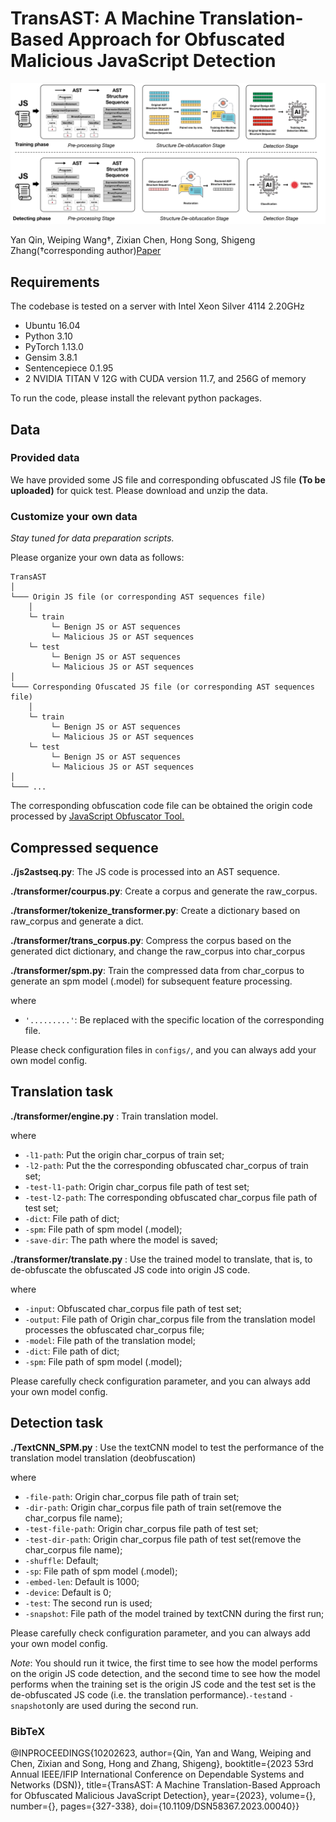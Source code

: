 # TransAST: A Machine Translation-Based Approach for Obfuscated Malicious JavaScript Detection

![](https://github.com/xiyan19/TransAST/blob/main/docs/overview_page-0001.jpg)

Yan Qin, Weiping Wang†, Zixian Chen, Hong Song, Shigeng Zhang(†corresponding author)[Paper](https://ieeexplore.ieee.org/document/10202623) 

## Requirements

The codebase is tested on a server with Intel Xeon Silver 4114 2.20GHz

-   Ubuntu 16.04
-   Python 3.10
-   PyTorch 1.13.0
-   Gensim  3.8.1
-   Sentencepiece  0.1.95
-   2 NVIDIA TITAN V 12G with CUDA version 11.7, and 256G of memory

To run the code, please install  the relevant python packages.

## [](https://github.com/qiuyu96/codef#data)Data

### [](https://github.com/qiuyu96/codef#provided-data)Provided data

We have provided some JS file and corresponding obfuscated JS file **(To be uploaded)** for quick test. Please download and unzip the data.

### [](https://github.com/qiuyu96/codef#customize-your-own-data)Customize your own data

_Stay tuned for data preparation scripts._

Please organize your own data as follows:

```
TransAST
│
└─── Origin JS file (or corresponding AST sequences file)
    │
    └─ train
	     └─ Benign JS or AST sequences
	     └─ Malicious JS or AST sequences
    └─ test
	     └─ Benign JS or AST sequences
	     └─ Malicious JS or AST sequences
│
└─── Corresponding Ofuscated JS file (or corresponding AST sequences file)
    │
    └─ train
	     └─ Benign JS or AST sequences
	     └─ Malicious JS or AST sequences
    └─ test
	     └─ Benign JS or AST sequences
	     └─ Malicious JS or AST sequences	     
│
└─── ...

```
The corresponding obfuscation code file can be obtained  the origin code processed by [JavaScript Obfuscator Tool.](https://obfuscator.io/)  

## Compressed sequence

**./js2astseq.py**: The JS code is processed into an AST sequence.

**./transformer/courpus.py**: Create a corpus and generate the raw_corpus.

**./transformer/tokenize_transformer.py**: Create a dictionary based on raw_corpus and generate a dict.

**./transformer/trans_corpus.py**: Compress the corpus based on the generated dict dictionary, and change the raw_corpus into char_corpus

**./transformer/spm.py**: Train the compressed data from char_corpus to generate an spm model (.model) for subsequent feature processing.

where
-   `'.........'`: Be replaced with the specific location of the corresponding file.

Please check configuration files in  `configs/`, and you can always add your own model config.


## Translation task

**./transformer/engine.py** : Train translation model.

where

-   `-l1-path`: Put the origin char_corpus of train set;
-   `-l2-path`: Put the the corresponding obfuscated char_corpus of train set;
-   `-test-l1-path`: Origin char_corpus file path of test set;
-   `-test-l2-path`: The corresponding obfuscated char_corpus file path of test set;
-   `-dict`: File path of dict;
-   `-spm`: File path of spm model (.model);
-   `-save-dir`: The path where the model is saved;


**./transformer/translate.py** : Use the trained model to translate, that is, to de-obfuscate the obfuscated JS code into origin JS code.

where

-   `-input`: Obfuscated char_corpus file path of test set;
-   `-output`: File path of  Origin char_corpus file from the translation model processes the obfuscated char_corpus file;
-   `-model`: File path of the translation model;
-   `-dict`: File path of dict;
-   `-spm`: File path of spm model (.model);

Please carefully check configuration parameter, and you can always add your own model config.


## Detection task


**./TextCNN_SPM.py** : Use the textCNN model to test the performance of the translation model translation (deobfuscation)


where

-   `-file-path`:  Origin char_corpus file path of train set;
-   `-dir-path`: Origin char_corpus file path of train set(remove the char_corpus file name);
-   `-test-file-path`:  Origin char_corpus file path of test set;
-   `-test-dir-path`: Origin char_corpus file path of test set(remove the char_corpus file name);
-   `-shuffle`: Default;
-   `-sp`: File path of spm model (.model);
-   `-embed-len`: Default is 1000;
-   `-device`: Default is 0;
-   `-test`: The second run is used;
-   `-snapshot`: File path of the model trained by textCNN during the first run;

Please carefully check configuration parameter, and you can always add your own model config.

_Note_: You should run it twice, the first time to see how the model performs on the origin JS code detection, and the second time to see how the model performs when the training set is the origin JS code and the test set is the de-obfuscated JS code (i.e. the translation performance).`-test`and `-snapshot`only are used during the second run.


### BibTeX

@INPROCEEDINGS{10202623,
  author={Qin, Yan and Wang, Weiping and Chen, Zixian and Song, Hong and Zhang, Shigeng},
  booktitle={2023 53rd Annual IEEE/IFIP International Conference on Dependable Systems and Networks (DSN)}, 
  title={TransAST: A Machine Translation-Based Approach for Obfuscated Malicious JavaScript Detection}, 
  year={2023},
  volume={},
  number={},
  pages={327-338},
  doi={10.1109/DSN58367.2023.00040}}
